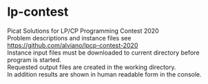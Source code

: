 # lp-contest 
Picat Solutions for LP/CP Programming Contest 2020  
Problem descriptions and instance files see https://github.com/alviano/lpcp-contest-2020  
Instance input files must be downloaded to current directory before program is started.  
Requested output files are created in the working directory.  
In addition results are shown in human readable form in the console.
